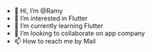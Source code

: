 - 👋 Hi, I’m @Ramy
- 👀 I’m interested in Flutter
- 🌱 I’m currently learning Flutter
- 💞️ I’m looking to collaborate on app company
- 📫 How to reach me by Mail

<!---
2Ra/2Ra is a ✨ special ✨ repository because its `README.md` (this file) appears on your GitHub profile.
You can click the Preview link to take a look at your changes.
--->
